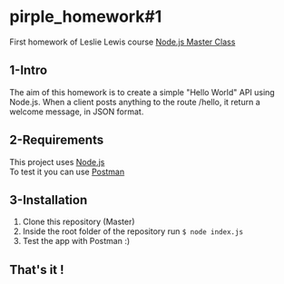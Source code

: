 # pirple_homework#1
First homework of Leslie Lewis course [Node.js Master Class](https://pirple.thinkific.com/courses/the-nodejs-master-class)

## 1-Intro 
The aim of this homework is to create a simple "Hello World" API using Node.js. 
When a client posts anything to the route /hello, it return a welcome message, in JSON format.
  
## 2-Requirements
This project uses [Node.js](https://nodejs.org/en/)  
To test it you can use [Postman](https://www.getpostman.com/)  

## 3-Installation 
1. Clone this repository (Master)
2. Inside the root folder of the repository run `$ node index.js`
3. Test the app with Postman :)
 
## That's it !   

